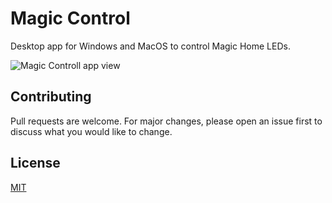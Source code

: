 # Magic Control
Desktop app for Windows and MacOS to control Magic Home LEDs.

![Magic Controll app view](https://i.imgur.com/yMoVZ37.png)

## Contributing
Pull requests are welcome. For major changes, please open an issue first to discuss what you would like to change.

## License
[MIT](https://choosealicense.com/licenses/mit/)
